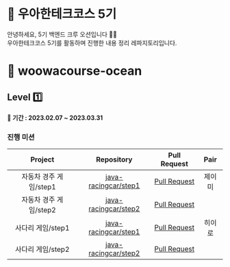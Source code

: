 # 🌟 우아한테크코스 5기 
안녕하세요, 5기 백엔드 크루 오션입니다 🌊🌊 \
우아한테크코스 5기를 활동하며 진행한 내용 정리 레파지토리입니다.
<br>

# 🚀 woowacourse-ocean
## Level 1️⃣
**📆 기간 : 2023.02.07 ~ 2023.03.31**
### 진행 미션
|Project |Repository |Pull Request |Pair |
|:------:|:---------:|:-----------:|:---:|
|자동차 경주 게임/step1|[java-racingcar/step1](https://github.com/donghae-kim/java-racingcar/tree/step1)|[Pull Request](https://github.com/woowacourse/java-racingcar/pull/509)|제이미|
|자동차 경주 게임/step2|[java-racingcar/step2](https://github.com/donghae-kim/java-racingcar/tree/step2)|[Pull Request](https://github.com/woowacourse/java-racingcar/pull/556)|
|사다리 게임/step1|[java-racingcar/step1](https://github.com/donghae-kim/java-ladder/tree/step1)|[Pull Request](https://github.com/woowacourse/java-ladder/pull/72)|히이로|
|사다리 게임/step2|[java-racingcar/step2](https://github.com/donghae-kim/java-ladder/tree/step2)|[Pull Request](https://github.com/woowacourse/java-ladder/pull/176)|
